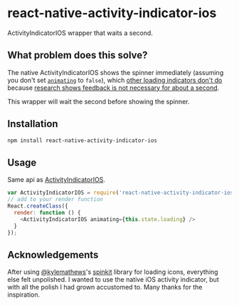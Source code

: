 # react-native-activity-indicator-ios

ActivityIndicatorIOS wrapper that waits a second.

## What problem does this solve?
The native ActivityIndicatorIOS shows the spinner immediately (assuming you don't set [`animating`](http://facebook.github.io/react-native/docs/activityindicatorios.html#animating) to `false`), which [other loading indicators don't do](https://github.com/KyleAMathews/react-spinkit#fades-in-spinners-after-one-second) because [research shows feedback is not necessary for about a second](http://www.nngroup.com/articles/response-times-3-important-limits/).

This wrapper will wait the second before showing the spinner.

## Installation
```bash
npm install react-native-activity-indicator-ios
```


## Usage

Same api as [ActivityIndicatorIOS](http://facebook.github.io/react-native/docs/activityindicatorios.html#content).


```js
var ActivityIndicatorIOS = require('react-native-activity-indicator-ios');
// add to your render function
React.createClass({
  render: function () {
    <ActivityIndicatorIOS animating={this.state.loading} />
  }
});
```


## Acknowledgements

After using [@kylemathews](https://twitter.com/kylemathews)'s [spinkit](https://github.com/KyleAMathews/react-spinkit) library for loading icons, everything else felt unpolished. I wanted to use the native iOS activity indicator, but with all the polish I had grown accustomed to. Many thanks for the inspiration.
